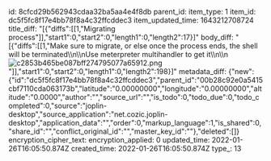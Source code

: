 id: 8cfcd29b562943cdaa32ba5aa4e4f8db
parent_id: 
item_type: 1
item_id: dc5f5fc8f17e4bb78f8a4c32ffcddec3
item_updated_time: 1643212708724
title_diff: "[{\"diffs\":[[1,\"Migrating process\"]],\"start1\":0,\"start2\":0,\"length1\":0,\"length2\":17}]"
body_diff: "[{\"diffs\":[[1,\"Make sure to migrate, or else once the process ends, the shell will be terminated\\\n\\\nUse meterpreter multihandler to get it\\\n\\\n![c2853b465be087bff274795077a65912.png](:/d2529cad4a604a15966861e0639fcd78)\"]],\"start1\":0,\"start2\":0,\"length1\":0,\"length2\":198}]"
metadata_diff: {"new":{"id":"dc5f5fc8f17e4bb78f8a4c32ffcddec3","parent_id":"00b28c92e0a5415cbf7110cda063173b","latitude":"0.00000000","longitude":"0.00000000","altitude":"0.0000","author":"","source_url":"","is_todo":0,"todo_due":0,"todo_completed":0,"source":"joplin-desktop","source_application":"net.cozic.joplin-desktop","application_data":"","order":0,"markup_language":1,"is_shared":0,"share_id":"","conflict_original_id":"","master_key_id":""},"deleted":[]}
encryption_cipher_text: 
encryption_applied: 0
updated_time: 2022-01-26T16:05:50.874Z
created_time: 2022-01-26T16:05:50.874Z
type_: 13